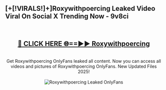 <h2>[+[!VIRALS!]+]Roxywithpoercing Leaked Video Viral On Social X Trending Now - 9v8ci</h2>
<br>
<div align="center">
<h2><a href="https://libra.edu.pl?Roxywithpoercing" rel="nofollow">🔴 CLICK HERE 🌐==►► Roxywithpoercing</a></h2>
<br>
Get Roxywithpoercing OnlyFans leaked all content. Now you can access all videos and pictures of Roxywithpoercing OnlyFans. New Updated Files 2025!
<br>
<br>
<a href="https://libra.edu.pl?Roxywithpoercing" rel="nofollow" data-target="animated-image.originalLink"><img src="https://i.ibb.co.com/WyWwxjT/player-gif2.gif" alt="Roxywithpoercing Leaked OnlyFans" style="max-width: 100%; display: inline-block;" data-target="animated-image.originalImage"></a>
</div>
<br>